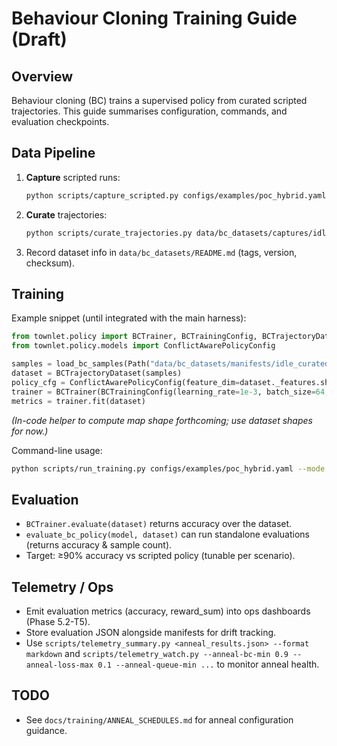# Behaviour Cloning Training Guide (Draft)

## Overview
Behaviour cloning (BC) trains a supervised policy from curated scripted trajectories. This guide
summarises configuration, commands, and evaluation checkpoints.

## Data Pipeline
1. **Capture** scripted runs:
   ```bash
   python scripts/capture_scripted.py configs/examples/poc_hybrid.yaml --scenario idle --ticks 200 --output data/bc_datasets/captures/idle
   ```
2. **Curate** trajectories:
   ```bash
   python scripts/curate_trajectories.py data/bc_datasets/captures/idle --output data/bc_datasets/manifests/idle_curated.json --min-timesteps 20 --min-reward 0.0
   ```
3. Record dataset info in `data/bc_datasets/README.md` (tags, version, checksum).

## Training
Example snippet (until integrated with the main harness):
```python
from townlet.policy import BCTrainer, BCTrainingConfig, BCTrajectoryDataset, load_bc_samples
from townlet.policy.models import ConflictAwarePolicyConfig

samples = load_bc_samples(Path("data/bc_datasets/manifests/idle_curated.json"))
dataset = BCTrajectoryDataset(samples)
policy_cfg = ConflictAwarePolicyConfig(feature_dim=dataset._features.shape[1], map_shape=(dataset._maps.shape[1], dataset._maps.shape[2], dataset._maps.shape[3]), action_dim=int(dataset._actions.max() + 1))
trainer = BCTrainer(BCTrainingConfig(learning_rate=1e-3, batch_size=64, epochs=10), policy_cfg)
metrics = trainer.fit(dataset)
```
*(In-code helper to compute map shape forthcoming; use dataset shapes for now.)*

Command-line usage:
```bash
python scripts/run_training.py configs/examples/poc_hybrid.yaml --mode bc --bc-manifest data/bc_datasets/manifests/idle_v1.json
```

## Evaluation
- `BCTrainer.evaluate(dataset)` returns accuracy over the dataset.
- `evaluate_bc_policy(model, dataset)` can run standalone evaluations (returns accuracy & sample count).
- Target: ≥90% accuracy vs scripted policy (tunable per scenario).

## Telemetry / Ops
- Emit evaluation metrics (accuracy, reward_sum) into ops dashboards (Phase 5.2-T5).
- Store evaluation JSON alongside manifests for drift tracking.
- Use `scripts/telemetry_summary.py <anneal_results.json> --format markdown` and `scripts/telemetry_watch.py --anneal-bc-min 0.9 --anneal-loss-max 0.1 --anneal-queue-min ...` to monitor anneal health.

## TODO
- See `docs/training/ANNEAL_SCHEDULES.md` for anneal configuration guidance.
